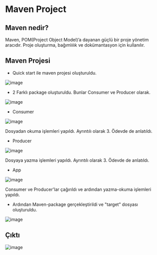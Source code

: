 # Maven Project

## Maven nedir?

Maven, POM(Project Object Model)’a dayanan güçlü bir proje yönetim aracıdır. Proje oluşturma, bağımlılık ve dokümantasyon için kullanılır.

## Maven Projesi

- Quick start ile maven projesi oluşturuldu.

![image](https://user-images.githubusercontent.com/107641642/175695735-f0055d95-3d2c-4166-aeed-1f4c5c172ce8.png)

- 2 Farklı package oluşturuldu. Bunlar Consumer ve Producer olarak. 

![image](https://user-images.githubusercontent.com/107641642/175696149-8bace2f2-5fb1-470a-844b-fb257c4e495b.png)

- Consumer

![image](https://user-images.githubusercontent.com/107641642/175696187-3a1787e5-cdf5-4cc2-aef8-94b4d96f8173.png)

Dosyadan okuma işlemleri yapıldı. Ayrıntılı olarak 3. Ödevde de anlatıldı.

- Producer

![image](https://user-images.githubusercontent.com/107641642/175696259-8c1c31ac-104f-4389-ac61-48fd0e750fac.png)

Dosyaya yazma işlemleri yapıldı. Ayrıntılı olarak 3. Ödevde de anlatıldı.

- App

![image](https://user-images.githubusercontent.com/107641642/175696313-dfffed72-3246-42e4-9743-abd29cde6cb8.png)

Consumer ve Producer'lar çağırıldı ve ardından yazma-okuma işlemleri yapıldı.

- Ardından Maven-package gerçekleştirildi ve "target" dosyası oluşturuldu.

![image](https://user-images.githubusercontent.com/107641642/175696497-d81c94ab-fee9-4a66-95c4-d9a197656798.png)

## Çıktı

![image](https://user-images.githubusercontent.com/107641642/175696621-ba2bdfd1-516d-4997-b161-c225c6c87cf2.png)
